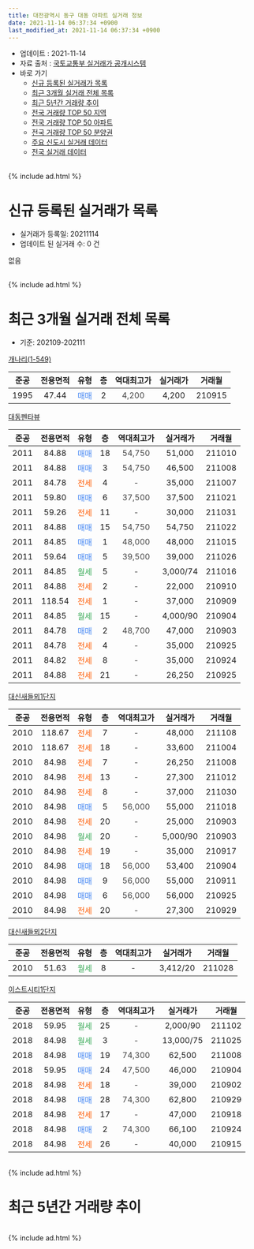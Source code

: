 ```yaml
---
title: 대전광역시 동구 대동 아파트 실거래 정보
date: 2021-11-14 06:37:34 +0900
last_modified_at: 2021-11-14 06:37:34 +0900
---
```


* 업데이트 : 2021-11-14
* 자료 출처 : [국토교통부 실거래가 공개시스템](http://rt.molit.go.kr)
* 바로 가기
    * [신규 등록된 실거래가 목록](#신규-등록된-실거래가-목록)
    * [최근 3개월 실거래 전체 목록](#최근-3개월-실거래-전체-목록)
    * [최근 5년간 거래량 추이](#최근-5년간-거래량-추이)
    * [전국 거래량 TOP 50 지역](https://inasie.github.io/apt-trade-info/최근-3개월-전국에서-가장-거래가-많이-발생한-지역)
    * [전국 거래량 TOP 50 아파트](https://inasie.github.io/apt-trade-info/최근-3개월-전국에서-가장-거래가-많이-발생한-아파트)
    * [전국 거래량 TOP 50 분양권](https://inasie.github.io/apt-trade-info/최근-3개월-전국에서-가장-거래가-많이-발생한-분양권)
    * [주요 신도시 실거래 데이터](https://inasie.github.io/apt-trade-info/주요-신도시)
    * [전국 실거래 데이터](https://inasie.github.io/apt-trade-info/전국)
<br>
{% include ad.html %}
<br>

# 신규 등록된 실거래가 목록
* 실거래가 등록일: 20211114
* 업데이트 된 실거래 수: 0 건

없음

<br>
{% include ad.html %}
<br>

# 최근 3개월 실거래 전체 목록
* 기준: 202109-202111


[개나리(1-549)](https://search.naver.com/search.naver?query=%EB%8C%80%EC%A0%84%EA%B4%91%EC%97%AD%EC%8B%9C+%EB%8F%99%EA%B5%AC+%EB%8C%80%EB%8F%99+%EA%B0%9C%EB%82%98%EB%A6%AC%281-549%29)

|준공|전용면적|유형|층|역대최고가|실거래가|거래월|
|:---:|:---:|:---:|:---:|:---:|:---:|:---:|
|1995|47.44|<span style="color:#4285f3">매매</span>|2|<span style="color:#444444">4,200</span>|4,200|210915|

[대동펜타뷰](https://search.naver.com/search.naver?query=%EB%8C%80%EC%A0%84%EA%B4%91%EC%97%AD%EC%8B%9C+%EB%8F%99%EA%B5%AC+%EB%8C%80%EB%8F%99+%EB%8C%80%EB%8F%99%ED%8E%9C%ED%83%80%EB%B7%B0)

|준공|전용면적|유형|층|역대최고가|실거래가|거래월|
|:---:|:---:|:---:|:---:|:---:|:---:|:---:|
|2011|84.88|<span style="color:#4285f3">매매</span>|18|<span style="color:#444444">54,750</span>|51,000|211010|
|2011|84.88|<span style="color:#4285f3">매매</span>|3|<span style="color:#444444">54,750</span>|46,500|211008|
|2011|84.78|<span style="color:#ff5a00">전세</span>|4|<span style="color:#444444">-</span>|35,000|211007|
|2011|59.80|<span style="color:#4285f3">매매</span>|6|<span style="color:#444444">37,500</span>|37,500|211021|
|2011|59.26|<span style="color:#ff5a00">전세</span>|11|<span style="color:#444444">-</span>|30,000|211031|
|2011|84.88|<span style="color:#4285f3">매매</span>|15|<span style="color:#444444">54,750</span>|54,750|211022|
|2011|84.85|<span style="color:#4285f3">매매</span>|1|<span style="color:#444444">48,000</span>|48,000|211015|
|2011|59.64|<span style="color:#4285f3">매매</span>|5|<span style="color:#444444">39,500</span>|39,000|211026|
|2011|84.85|<span style="color:#34a853">월세</span>|5|<span style="color:#444444">-</span>|3,000/74|211016|
|2011|84.88|<span style="color:#ff5a00">전세</span>|2|<span style="color:#444444">-</span>|22,000|210910|
|2011|118.54|<span style="color:#ff5a00">전세</span>|1|<span style="color:#444444">-</span>|37,000|210909|
|2011|84.85|<span style="color:#34a853">월세</span>|15|<span style="color:#444444">-</span>|4,000/90|210904|
|2011|84.78|<span style="color:#4285f3">매매</span>|2|<span style="color:#444444">48,700</span>|47,000|210903|
|2011|84.78|<span style="color:#ff5a00">전세</span>|4|<span style="color:#444444">-</span>|35,000|210925|
|2011|84.82|<span style="color:#ff5a00">전세</span>|8|<span style="color:#444444">-</span>|35,000|210924|
|2011|84.88|<span style="color:#ff5a00">전세</span>|21|<span style="color:#444444">-</span>|26,250|210925|

[대신새들뫼1단지](https://search.naver.com/search.naver?query=%EB%8C%80%EC%A0%84%EA%B4%91%EC%97%AD%EC%8B%9C+%EB%8F%99%EA%B5%AC+%EB%8C%80%EB%8F%99+%EB%8C%80%EC%8B%A0%EC%83%88%EB%93%A4%EB%AB%BC1%EB%8B%A8%EC%A7%80)

|준공|전용면적|유형|층|역대최고가|실거래가|거래월|
|:---:|:---:|:---:|:---:|:---:|:---:|:---:|
|2010|118.67|<span style="color:#ff5a00">전세</span>|7|<span style="color:#444444">-</span>|48,000|211108|
|2010|118.67|<span style="color:#ff5a00">전세</span>|18|<span style="color:#444444">-</span>|33,600|211004|
|2010|84.98|<span style="color:#ff5a00">전세</span>|7|<span style="color:#444444">-</span>|26,250|211008|
|2010|84.98|<span style="color:#ff5a00">전세</span>|13|<span style="color:#444444">-</span>|27,300|211012|
|2010|84.98|<span style="color:#ff5a00">전세</span>|8|<span style="color:#444444">-</span>|37,000|211030|
|2010|84.98|<span style="color:#4285f3">매매</span>|5|<span style="color:#444444">56,000</span>|55,000|211018|
|2010|84.98|<span style="color:#ff5a00">전세</span>|20|<span style="color:#444444">-</span>|25,000|210903|
|2010|84.98|<span style="color:#34a853">월세</span>|20|<span style="color:#444444">-</span>|5,000/90|210903|
|2010|84.98|<span style="color:#ff5a00">전세</span>|19|<span style="color:#444444">-</span>|35,000|210917|
|2010|84.98|<span style="color:#4285f3">매매</span>|18|<span style="color:#444444">56,000</span>|53,400|210904|
|2010|84.98|<span style="color:#4285f3">매매</span>|9|<span style="color:#444444">56,000</span>|55,000|210911|
|2010|84.98|<span style="color:#4285f3">매매</span>|6|<span style="color:#444444">56,000</span>|56,000|210925|
|2010|84.98|<span style="color:#ff5a00">전세</span>|20|<span style="color:#444444">-</span>|27,300|210929|

[대신새들뫼2단지](https://search.naver.com/search.naver?query=%EB%8C%80%EC%A0%84%EA%B4%91%EC%97%AD%EC%8B%9C+%EB%8F%99%EA%B5%AC+%EB%8C%80%EB%8F%99+%EB%8C%80%EC%8B%A0%EC%83%88%EB%93%A4%EB%AB%BC2%EB%8B%A8%EC%A7%80)

|준공|전용면적|유형|층|역대최고가|실거래가|거래월|
|:---:|:---:|:---:|:---:|:---:|:---:|:---:|
|2010|51.63|<span style="color:#34a853">월세</span>|8|<span style="color:#444444">-</span>|3,412/20|211028|

[이스트시티1단지](https://search.naver.com/search.naver?query=%EB%8C%80%EC%A0%84%EA%B4%91%EC%97%AD%EC%8B%9C+%EB%8F%99%EA%B5%AC+%EB%8C%80%EB%8F%99+%EC%9D%B4%EC%8A%A4%ED%8A%B8%EC%8B%9C%ED%8B%B01%EB%8B%A8%EC%A7%80)

|준공|전용면적|유형|층|역대최고가|실거래가|거래월|
|:---:|:---:|:---:|:---:|:---:|:---:|:---:|
|2018|59.95|<span style="color:#34a853">월세</span>|25|<span style="color:#444444">-</span>|2,000/90|211102|
|2018|84.98|<span style="color:#34a853">월세</span>|3|<span style="color:#444444">-</span>|13,000/75|211025|
|2018|84.98|<span style="color:#4285f3">매매</span>|19|<span style="color:#444444">74,300</span>|62,500|211008|
|2018|59.95|<span style="color:#4285f3">매매</span>|24|<span style="color:#444444">47,500</span>|46,000|210904|
|2018|84.98|<span style="color:#ff5a00">전세</span>|18|<span style="color:#444444">-</span>|39,000|210902|
|2018|84.98|<span style="color:#4285f3">매매</span>|28|<span style="color:#444444">74,300</span>|62,800|210929|
|2018|84.98|<span style="color:#ff5a00">전세</span>|17|<span style="color:#444444">-</span>|47,000|210918|
|2018|84.98|<span style="color:#4285f3">매매</span>|2|<span style="color:#444444">74,300</span>|66,100|210924|
|2018|84.98|<span style="color:#ff5a00">전세</span>|26|<span style="color:#444444">-</span>|40,000|210915|


<br>
{% include ad.html %}
<br>

# 최근 5년간 거래량 추이


<div style="width:100%;">
    <canvas id="deal_progress" height="200"></canvas>
</div>

<script>
new Chart(document.getElementById("deal_progress"), {
    type: 'line',
    data: {
        labels: ['201611','201612','201701','201702','201703','201704','201705','201706','201707','201708','201709','201710','201711','201712','201801','201802','201803','201804','201805','201806','201807','201808','201809','201810','201811','201812','201901','201902','201903','201904','201905','201906','201907','201908','201909','201910','201911','201912','202001','202002','202003','202004','202005','202006','202007','202008','202009','202010','202011','202012','202101','202102','202103','202104','202105','202106','202107','202108','202109','202110','202111'],
        datasets: [{
            label: '매매',
            pointRadius: 1,
            data: [18, 6, 8, 14, 13, 5, 9, 11, 10, 6, 8, 3, 3, 13, 57, 29, 49, 24, 33, 34, 33, 93, 61, 6, 9, 9, 8, 8, 14, 9, 10, 27, 27, 20, 12, 16, 22, 18, 14, 14, 24, 11, 15, 15, 4, 3, 5, 13, 19, 22, 19, 8, 15, 20, 44, 10, 5, 7, 8, 8, 0],
            borderColor: "rgba(255, 201, 14, 1)",
            backgroundColor: "rgba(255, 201, 14, 0.5)",
            fill: false,
            lineTension: 0
        },{
            label: '전월세',
            pointRadius: 1,
            data: [15, 5, 9, 10, 6, 2, 2, 8, 13, 4, 9, 6, 8, 12, 11, 13, 16, 5, 6, 7, 10, 4, 4, 8, 2, 8, 12, 14, 8, 9, 8, 9, 15, 12, 10, 15, 15, 16, 16, 18, 11, 10, 8, 9, 17, 9, 12, 21, 28, 29, 31, 31, 25, 44, 33, 14, 11, 13, 13, 9, 2],
            borderColor: "rgba(0, 141, 185, 1)",
            backgroundColor: "rgba(0, 141, 185, 0.5)",
            fill: false,
            lineTension: 0
        }
        ]
    },
    options: {
        responsive: true,
        title: {
            display: false
        },
        tooltips: {
            mode: 'index',
            intersect: false
        },
        hover: {
            mode: 'nearest',
            intersect: true
        },
        scales: {
            xAxes: [{
                display: true,
                scaleLabel: {
                    display: true,
                    labelString: '년/월'
                }
            }],
            yAxes: [{
                display: true,
                ticks: {
                    suggestedMin: 0,
                },
                scaleLabel: {
                    display: true,
                    labelString: '실거래 수'
                }
            }]
        }
    }
});

</script>


<br>
{% include ad.html %}
<br>

